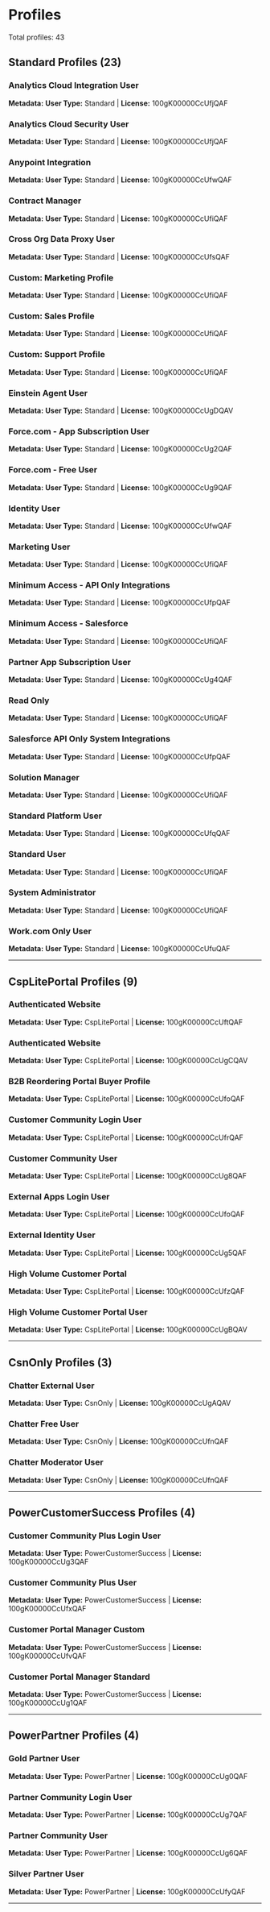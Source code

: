 # Profiles

Total profiles: 43

## Standard Profiles (23)

### Analytics Cloud Integration User

**Metadata:** **User Type:** Standard | **License:** 100gK00000CcUfjQAF

### Analytics Cloud Security User

**Metadata:** **User Type:** Standard | **License:** 100gK00000CcUfjQAF

### Anypoint Integration

**Metadata:** **User Type:** Standard | **License:** 100gK00000CcUfwQAF

### Contract Manager

**Metadata:** **User Type:** Standard | **License:** 100gK00000CcUfiQAF

### Cross Org Data Proxy User

**Metadata:** **User Type:** Standard | **License:** 100gK00000CcUfsQAF

### Custom: Marketing Profile

**Metadata:** **User Type:** Standard | **License:** 100gK00000CcUfiQAF

### Custom: Sales Profile

**Metadata:** **User Type:** Standard | **License:** 100gK00000CcUfiQAF

### Custom: Support Profile

**Metadata:** **User Type:** Standard | **License:** 100gK00000CcUfiQAF

### Einstein Agent User

**Metadata:** **User Type:** Standard | **License:** 100gK00000CcUgDQAV

### Force.com - App Subscription User

**Metadata:** **User Type:** Standard | **License:** 100gK00000CcUg2QAF

### Force.com - Free User

**Metadata:** **User Type:** Standard | **License:** 100gK00000CcUg9QAF

### Identity User

**Metadata:** **User Type:** Standard | **License:** 100gK00000CcUfwQAF

### Marketing User

**Metadata:** **User Type:** Standard | **License:** 100gK00000CcUfiQAF

### Minimum Access - API Only Integrations

**Metadata:** **User Type:** Standard | **License:** 100gK00000CcUfpQAF

### Minimum Access - Salesforce

**Metadata:** **User Type:** Standard | **License:** 100gK00000CcUfiQAF

### Partner App Subscription User

**Metadata:** **User Type:** Standard | **License:** 100gK00000CcUg4QAF

### Read Only

**Metadata:** **User Type:** Standard | **License:** 100gK00000CcUfiQAF

### Salesforce API Only System Integrations

**Metadata:** **User Type:** Standard | **License:** 100gK00000CcUfpQAF

### Solution Manager

**Metadata:** **User Type:** Standard | **License:** 100gK00000CcUfiQAF

### Standard Platform User

**Metadata:** **User Type:** Standard | **License:** 100gK00000CcUfqQAF

### Standard User

**Metadata:** **User Type:** Standard | **License:** 100gK00000CcUfiQAF

### System Administrator

**Metadata:** **User Type:** Standard | **License:** 100gK00000CcUfiQAF

### Work.com Only User

**Metadata:** **User Type:** Standard | **License:** 100gK00000CcUfuQAF

---

## CspLitePortal Profiles (9)

### Authenticated Website

**Metadata:** **User Type:** CspLitePortal | **License:** 100gK00000CcUftQAF

### Authenticated Website

**Metadata:** **User Type:** CspLitePortal | **License:** 100gK00000CcUgCQAV

### B2B Reordering Portal Buyer Profile

**Metadata:** **User Type:** CspLitePortal | **License:** 100gK00000CcUfoQAF

### Customer Community Login User

**Metadata:** **User Type:** CspLitePortal | **License:** 100gK00000CcUfrQAF

### Customer Community User

**Metadata:** **User Type:** CspLitePortal | **License:** 100gK00000CcUg8QAF

### External Apps Login User

**Metadata:** **User Type:** CspLitePortal | **License:** 100gK00000CcUfoQAF

### External Identity User

**Metadata:** **User Type:** CspLitePortal | **License:** 100gK00000CcUg5QAF

### High Volume Customer Portal

**Metadata:** **User Type:** CspLitePortal | **License:** 100gK00000CcUfzQAF

### High Volume Customer Portal User

**Metadata:** **User Type:** CspLitePortal | **License:** 100gK00000CcUgBQAV

---

## CsnOnly Profiles (3)

### Chatter External User

**Metadata:** **User Type:** CsnOnly | **License:** 100gK00000CcUgAQAV

### Chatter Free User

**Metadata:** **User Type:** CsnOnly | **License:** 100gK00000CcUfnQAF

### Chatter Moderator User

**Metadata:** **User Type:** CsnOnly | **License:** 100gK00000CcUfnQAF

---

## PowerCustomerSuccess Profiles (4)

### Customer Community Plus Login User

**Metadata:** **User Type:** PowerCustomerSuccess | **License:** 100gK00000CcUg3QAF

### Customer Community Plus User

**Metadata:** **User Type:** PowerCustomerSuccess | **License:** 100gK00000CcUfxQAF

### Customer Portal Manager Custom

**Metadata:** **User Type:** PowerCustomerSuccess | **License:** 100gK00000CcUfvQAF

### Customer Portal Manager Standard

**Metadata:** **User Type:** PowerCustomerSuccess | **License:** 100gK00000CcUg1QAF

---

## PowerPartner Profiles (4)

### Gold Partner User

**Metadata:** **User Type:** PowerPartner | **License:** 100gK00000CcUg0QAF

### Partner Community Login User

**Metadata:** **User Type:** PowerPartner | **License:** 100gK00000CcUg7QAF

### Partner Community User

**Metadata:** **User Type:** PowerPartner | **License:** 100gK00000CcUg6QAF

### Silver Partner User

**Metadata:** **User Type:** PowerPartner | **License:** 100gK00000CcUfyQAF

---


